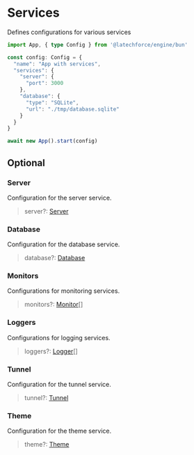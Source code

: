 # Services

Defines configurations for various services

```ts
import App, { type Config } from '@latechforce/engine/bun'

const config: Config = {
  "name": "App with services",
  "services": {
    "server": {
      "port": 3000
    },
    "database": {
      "type": "SQLite",
      "url": "./tmp/database.sqlite"
    }
  }
}

await new App().start(config)
```
## Optional

### Server

Configuration for the server service.
>server?: [Server](/api/service/server)

### Database

Configuration for the database service.
>database?: [Database](/api/service/database)

### Monitors

Configurations for monitoring services.
>monitors?: [Monitor](/api/service/monitor)[]

### Loggers

Configurations for logging services.
>loggers?: [Logger](/api/service/logger)[]

### Tunnel

Configuration for the tunnel service.
>tunnel?: [Tunnel](/api/service/tunnel)

### Theme

Configuration for the theme service.
>theme?: [Theme](/api/service/theme)

